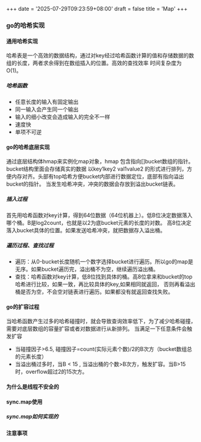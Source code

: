 +++
date = '2025-07-29T09:23:59+08:00'
draft = false
title = 'Map'
+++
### go的哈希实现
#### 通用哈希实现
哈希表是一个高效的数据结构，通过对key经过哈希函数计算的值和存储数据的数组的长度，两者求余得到在数组插入的位置。高效的查找效率
时间复杂度为O(1)。
##### 哈希函数
* 任意长度的输入有固定输出
* 同一输入会产生同一个输出
* 输入的细小改变会造成输入的完全不一样
* 速度快
* 单项不可逆
#### go的哈希底层实现
通过底层结构体hmap来实例化map对象，hmap 包含指向[]bucket数组的指针。bucket结构里面会存储真实的数据
以key1key2 val1value2 的形式进行排列，方便内存对齐。头部有top哈希方便bucket内部进行数据定位，底部有指向溢出bucket的指针。
当发生哈希冲突，冲突的数据会存放到溢出bucket链表。
##### 插入过程
首先用哈希函数对key计算，得到64位数据（64位机器上）。低B位决定数据落入哪个桶。B是log2count，也就是以2为底bucket元素的长度的对数。
高8位决定落入bucket具体的位置。如果发送哈希冲突，就把数据存入溢出桶。
##### 遍历过程、查找过程
* 遍历：从0-bucket长度随机一个数字选择bucket进行遍历。所以go的map是无序。如果bucket遍历完，溢出桶不为空，继续遍历溢出桶。
* 查找：哈希函数对key计算，低8位找到具体的桶。高8位拿来和bucket的top哈希进行比较，如果一致，再比较具体的key,如果相同就返回，
否则再看溢出桶是否为空，不会空对链表进行遍历。如果都没有就返回查找失败。
#### go的扩容过程
当哈希函数产生过多的哈希碰撞时，就会导致查询效率低下，为了减少哈希碰撞，需要对底层数组的容量扩容或者对数据进行从新排列。
当满足一下任意条件会触发扩容
* 当碰撞因子>6.5, 碰撞因子=count(实际元素个数)/2的B次方（bucket数组总的元素长度）
* 当溢出桶过多时，当B < 15 , 当溢出桶的个数>B次方，触发扩容。当B>15时，overflow超过2的15次方。
#### 为什么是线程不安全的
#### sync.map使用
##### sync.map如何实现的
#### 注意事项
